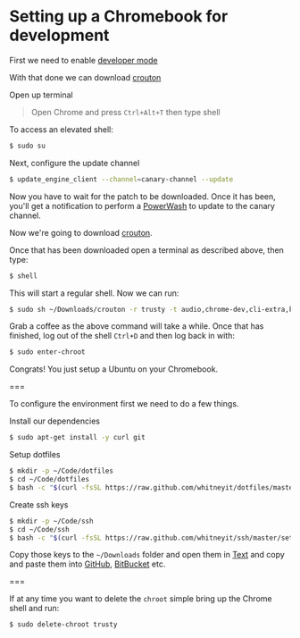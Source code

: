 # Setting up a Chromebook for development

First we need to enable [developer mode](http://www.howtogeek.com/210817/how-to-enable-developer-mode-on-your-chromebook)

With that done we can download [crouton](https://goo.gl/fd3zc)

Open up terminal

> Open Chrome and press `Ctrl+Alt+T` then type shell

To access an elevated shell:

```sh
$ sudo su
```

Next, configure the update channel

```sh
$ update_engine_client --channel=canary-channel --update
```

Now you have to wait for the patch to be downloaded. Once it has been, you'll get a notification to perform a
[PowerWash](https://support.google.com/chromebook/answer/183084)
to update to the canary channel.

Now we're going to download
[crouton](https://github.com/dnschneid/crouton).

Once that has been downloaded open a terminal as described above, then type:

```sh
$ shell
```

This will start a regular shell. Now we can run:

```sh
$ sudo sh ~/Downloads/crouton -r trusty -t audio,chrome-dev,cli-extra,keyboard,touch,unity,xorg
```

Grab a coffee as the above command will take a while. Once that has finished, log out of the shell `Ctrl+D` and then log back in with:

```sh
$ sudo enter-chroot
```

Congrats! You just setup a Ubuntu on your Chromebook.

===

To configure the environment first we need to do a few things.

Install our dependencies

```sh
$ sudo apt-get install -y curl git
```

Setup dotfiles

```sh
$ mkdir -p ~/Code/dotfiles
$ cd ~/Code/dotfiles
$ bash -c "$(curl -fsSL https://raw.github.com/whitneyit/dotfiles/master/bin/dotfiles)"
```

Create ssh keys

```sh
$ mkdir -p ~/Code/ssh
$ cd ~/Code/ssh
$ bash -c "$(curl -fsSL https://raw.github.com/whitneyit/ssh/master/setup)"
```

Copy those keys to the `~/Downloads` folder and open them in [Text](https://chrome.google.com/webstore/detail/text/mmfbcljfglbokpmkimbfghdkjmjhdgbg?hl=en)
and copy and paste them into
[GitHub](https://github.com/settings/keys),
[BitBucket](https://bitbucket.org/account/user/whitneyit/ssh-keys/)
etc.

===

If at any time you want to delete the `chroot` simple bring up the Chrome shell and run:

```sh
$ sudo delete-chroot trusty
```
